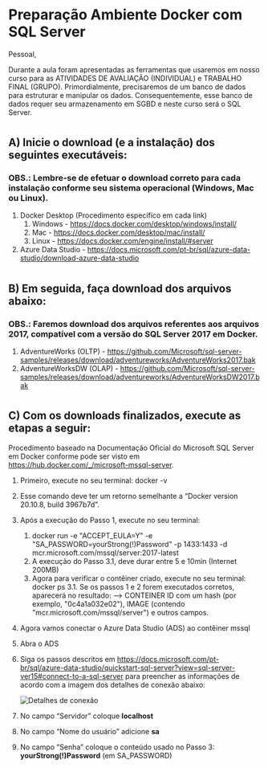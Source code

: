 # Preparação Ambiente Docker com SQL Server

Pessoal,

Durante a aula foram apresentadas as ferramentas que usaremos em nosso curso para as ATIVIDADES DE AVALIAÇÃO (INDIVIDUAL) e TRABALHO FINAL (GRUPO). Primordialmente, precisaremos de um banco de dados para estruturar e manipular os dados. Consequentemente, esse banco de dados requer seu armazenamento em SGBD e neste curso será o SQL Server.

#
## A) Inicie o download (e a instalação) dos seguintes executáveis:


### OBS.: Lembre-se de efetuar o download correto para cada instalação conforme seu sistema operacional (Windows, Mac ou Linux).


1. Docker Desktop (Procedimento específico em cada link)
    1. Windows - https://docs.docker.com/desktop/windows/install/
    2. Mac - https://docs.docker.com/desktop/mac/install/
    3. Linux - https://docs.docker.com/engine/install/#server
2. Azure Data Studio - https://docs.microsoft.com/pt-br/sql/azure-data-studio/download-azure-data-studio


#
## B) Em seguida, faça download dos arquivos abaixo:


### OBS.: Faremos download dos arquivos referentes aos arquivos 2017, compatível com a versão do SQL Server 2017 em Docker.


1. AdventureWorks (OLTP) - https://github.com/Microsoft/sql-server-samples/releases/download/adventureworks/AdventureWorks2017.bak
2. AdventureWorksDW (OLAP) - https://github.com/Microsoft/sql-server-samples/releases/download/adventureworks/AdventureWorksDW2017.bak

#
## C) Com os downloads finalizados,  execute as etapas a seguir:


	
Procedimento baseado na Documentação Oficial do Microsoft SQL Server em Docker conforme pode ser visto em 
https://hub.docker.com/_/microsoft-mssql-server.


1. Primeiro, execute no seu terminal:  docker -v
2. Esse comando deve ter um retorno semelhante a “Docker version 20.10.8, build 3967b7d”.
3. Após a execução do Passo 1, execute no seu terminal:
    1. docker run -e "ACCEPT_EULA=Y" -e "SA_PASSWORD=yourStrong(!)Password" -p 1433:1433 -d mcr.microsoft.com/mssql/server:2017-latest
    2. A execução do Passo 3.1, deve durar entre 5 e 10min (Internet 200MB)
    3. Agora para verificar o contêiner criado, execute no seu terminal: docker ps
    3.1. Se os passos 1 e 2 forem executados corretos, aparecerá no resultado: 
    		--> CONTEINER ID com um hash (por exemplo, "0c4a1a032e02"), IMAGE (contendo "mcr.microsoft.com/mssql/server") e outros campos. 	 
4. Agora vamos conectar o Azure Data Studio (ADS) ao contêiner mssql 
5. Abra o ADS
6. Siga os passos descritos em https://docs.microsoft.com/pt-br/sql/azure-data-studio/quickstart-sql-server?view=sql-server-ver15#connect-to-a-sql-server para preencher as informações de acordo com a imagem dos detalhes de conexão abaixo:

    ![Detalhes de conexão](https://docs.microsoft.com/pt-br/sql/azure-data-studio/media/quickstart-sql-server/new-connection-screen.png?view=sql-server-ver15)

1. No campo “Servidor” coloque **localhost**
2. No campo “Nome do usuário” adicione **sa**
3. No campo “Senha” coloque o conteúdo usado no Passo 3: **yourStrong(!)Password** (em SA_PASSWORD)
    
